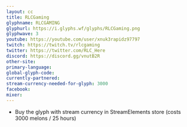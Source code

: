 ```yaml
---
layout: cc
title: RLCGaming
glyphname: RLCGAMING
glyphurl: https://i.glyphs.wf/glyphs/RLCGaming.png
glyphwave: 3
youtube: https://youtube.com/user/xnuk3rapidz97797
twitch: https://twitch.tv/rlcgaming
twitter: https://twitter.com/RLC_Here
discord: https://discord.gg/vnutB2R
other-site: 
primary-language: 
global-glyph-code: 
currently-partnered: 
stream-currency-needed-for-glyph: 3000
facebook: 
mixer: 
---
```

* Buy the glyph with stream currency in StreamElements store (costs 3000 melons / 25 hours)
